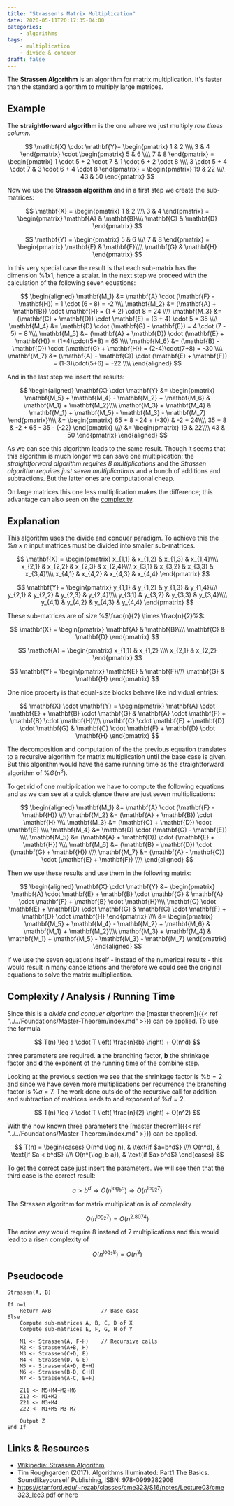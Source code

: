 ```yaml
---
title: "Strassen's Matrix Multiplication"
date: 2020-05-11T20:17:35-04:00
categories:
    - algorithms
tags:
    - multiplication
    - divide & conquer
draft: false
---
```

 
The **Strassen Algorithm** is an algorithm for matrix multiplication. It's faster than the standard algorithm to multiply large matrices. 

## Example

The **straightforward algorithm** is the one where we just multiply _row times column_.

$$
\mathbf{X} \cdot \mathbf{Y}= 
\begin{pmatrix}
1 & 2 \\\\
3 & 4
\end{pmatrix} \cdot
\begin{pmatrix}
5 & 6 \\\\
7 & 8
\end{pmatrix} = 
\begin{pmatrix}
1 \cdot 5 + 2 \cdot 7 & 1 \cdot 6 + 2 \cdot 8  \\\\
3 \cdot 5 + 4 \cdot 7 & 3 \cdot 6 + 4 \cdot 8
\end{pmatrix} = 
\begin{pmatrix}
19 & 22 \\\\
43 & 50
\end{pmatrix}
$$

Now we use the **Strassen algorithm** and in a first step we create the sub-matrices:

$$
\mathbf{X} = 
\begin{pmatrix}
1 & 2 \\\\
3 & 4
\end{pmatrix} =
\begin{pmatrix}
\mathbf{A} & \mathbf{B}\\\\
\mathbf{C} & \mathbf{D}
\end{pmatrix}
$$

$$
\mathbf{Y} =
\begin{pmatrix}
5 & 6 \\\\
7 & 8
\end{pmatrix} =
\begin{pmatrix}
\mathbf{E} & \mathbf{F}\\\\
\mathbf{G} & \mathbf{H}
\end{pmatrix}
$$

In this very special case the result is that each sub-matrix has the dimension %$1x1%$, hence a scalar. In the next step we proceed with the calculation of the following seven equations:

$$
\begin{aligned}
\mathbf{M_1} &= \mathbf{A} \cdot (\mathbf{F} - \mathbf{H}) = 1 \cdot (6 - 8) = -2 \\\\
\mathbf{M_2} &= (\mathbf{A} + \mathbf{B}) \cdot \mathbf{H} = (1 + 2) \cdot 8 = 24 \\\\
\mathbf{M_3} &= (\mathbf{C} + \mathbf{D}) \cdot \mathbf{E} = (3 + 4) \cdot 5 = 35 \\\\
\mathbf{M_4} &= \mathbf{D} \cdot (\mathbf{G} - \mathbf{E}) = 4 \cdot (7 - 5) = 8 \\\\
\mathbf{M_5} &= (\mathbf{A} + \mathbf{D}) \cdot (\mathbf{E} + \mathbf{H}) = (1+4)\cdot(5+8) = 65 \\\\
\mathbf{M_6} &= (\mathbf{B} - \mathbf{D}) \cdot (\mathbf{G} + \mathbf{H}) = (2-4)\cdot(7+8) = -30 \\\\
\mathbf{M_7} &= (\mathbf{A} - \mathbf{C}) \cdot (\mathbf{E} + \mathbf{F}) = (1-3)\cdot(5+6) = -22 \\\\
\end{aligned}
$$

And in the last step we insert the results:

$$
\begin{aligned}
\mathbf{X} \cdot \mathbf{Y} &=
\begin{pmatrix}
\mathbf{M_5} + \mathbf{M_4} - \mathbf{M_2} + \mathbf{M_6} & \mathbf{M_1} + \mathbf{M_2}\\\\
\mathbf{M_3} + \mathbf{M_4} & \mathbf{M_1} + \mathbf{M_5} - \mathbf{M_3} - \mathbf{M_7}
\end{pmatrix}\\\\
&= 
\begin{pmatrix}
65 + 8 - 24 + (-30) & -2 + 24\\\\
35 + 8 & -2 + 65 - 35 - (-22)
\end{pmatrix} \\\\
&=
\begin{pmatrix}
19 & 22\\\\
43 & 50
\end{pmatrix}
\end{aligned}
$$

As we can see this algorithm leads to the same result. Though it seems that this algorithm is much longer we can save one multiplication; the _straightforward algorithm requires 8 multiplications_ and the _Strassen algorithm requires just seven multiplications_ and a bunch of additions and subtractions. But the latter ones are computational cheap.

On large matrices this one less multiplication makes the difference; this advantage can also seen on the [complexity](#complexity--analysis--running-time).

## Explanation

This algorithm uses the divide and conquer paradigm. To achieve this the %$n\times n%$ input matrices must be divided into smaller sub-matrices.

$$
\mathbf{X} =
\begin{pmatrix}
x_{1,1} & x_{1,2} & x_{1,3} & x_{1,4}\\\\
x_{2,1} & x_{2,2} & x_{2,3} & x_{2,4}\\\\
x_{3,1} & x_{3,2} & x_{3,3} & x_{3,4}\\\\
x_{4,1} & x_{4,2} & x_{4,3} & x_{4,4}
\end{pmatrix}
$$

$$
\mathbf{Y} =
\begin{pmatrix}
y_{1,1} & y_{1,2} & y_{1,3} & y_{1,4}\\\\
y_{2,1} & y_{2,2} & y_{2,3} & y_{2,4}\\\\
y_{3,1} & y_{3,2} & y_{3,3} & y_{3,4}\\\\
y_{4,1} & y_{4,2} & y_{4,3} & y_{4,4}
\end{pmatrix}
$$

These sub-matrices are of size %$\frac{n}{2} \times \frac{n}{2}%$:

$$
\mathbf{X} =
\begin{pmatrix}
\mathbf{A} & \mathbf{B}\\\\
\mathbf{C} & \mathbf{D}
\end{pmatrix}
$$

$$
\mathbf{A} =
\begin{pmatrix}
x_{1,1} & x_{1,2} \\\\
x_{2,1} & x_{2,2}
\end{pmatrix}
$$

$$
\mathbf{Y} =
\begin{pmatrix}
\mathbf{E} & \mathbf{F}\\\\
\mathbf{G} & \mathbf{H}
\end{pmatrix}
$$

One nice property is that equal-size blocks behave like individual entries:

$$
\mathbf{X} \cdot \mathbf{Y} =
\begin{pmatrix}
\mathbf{A} \cdot \mathbf{E} + \mathbf{B} \cdot \mathbf{G} & \mathbf{A} \cdot \mathbf{F} + \mathbf{B} \cdot \mathbf{H}\\\\
\mathbf{C} \cdot \mathbf{E} + \mathbf{D} \cdot \mathbf{G} & \mathbf{C} \cdot \mathbf{F} + \mathbf{D} \cdot \mathbf{H}
\end{pmatrix}
$$

The decomposition and computation of the the previous equation translates to a recursive algorithm for matrix multiplication until the base case is given. But this algorithm would have the same running time as the straightforward algorithm of %$\Theta(n^3)%$.

To get rid of one multiplication we have to compute the following equations and as we can see at a quick glance there are just seven multiplications: 

$$
\begin{aligned}
\mathbf{M_1} &= \mathbf{A} \cdot (\mathbf{F} - \mathbf{H}) \\\\
\mathbf{M_2} &= (\mathbf{A} + \mathbf{B}) \cdot \mathbf{H} \\\\
\mathbf{M_3} &= (\mathbf{C} + \mathbf{D}) \cdot \mathbf{E} \\\\
\mathbf{M_4} &= \mathbf{D} \cdot (\mathbf{G} - \mathbf{E}) \\\\
\mathbf{M_5} &= (\mathbf{A} + \mathbf{D}) \cdot (\mathbf{E} + \mathbf{H}) \\\\
\mathbf{M_6} &= (\mathbf{B} - \mathbf{D}) \cdot (\mathbf{G} + \mathbf{H}) \\\\
\mathbf{M_7} &= (\mathbf{A} - \mathbf{C}) \cdot (\mathbf{E} + \mathbf{F}) \\\\
\end{aligned}
$$

Then we use these results and use them in the following matrix: 

$$
\begin{aligned}
\mathbf{X} \cdot \mathbf{Y}
&=
\begin{pmatrix}
\mathbf{A} \cdot \mathbf{E} + \mathbf{B} \cdot \mathbf{G} & \mathbf{A} \cdot \mathbf{F} + \mathbf{B} \cdot \mathbf{H}\\\\
\mathbf{C} \cdot \mathbf{E} + \mathbf{D} \cdot \mathbf{G} & \mathbf{C} \cdot \mathbf{F} + \mathbf{D} \cdot \mathbf{H}
\end{pmatrix} \\\\
&=
\begin{pmatrix}
\mathbf{M_5} + \mathbf{M_4} - \mathbf{M_2} + \mathbf{M_6} & \mathbf{M_1} + \mathbf{M_2}\\\\
\mathbf{M_3} + \mathbf{M_4} & \mathbf{M_1} + \mathbf{M_5} - \mathbf{M_3} - \mathbf{M_7}
\end{pmatrix}
\end{aligned}
$$

If we use the seven equations itself - instead of the numerical results - this would result in many cancellations and therefore we could see the original equations to solve the matrix multiplication.

## Complexity / Analysis / Running Time

Since this is a _divide and conquer algorithm_ the [master theorem]({{< ref "../../Foundations/Master-Theorem/index.md" >}}) can be applied. To use the formula 

$$
T(n) \leq a \cdot T \left( \frac{n}{b} \right) + O(n^d)
$$

three parameters are required. **a** the branching factor, **b** the shrinkage factor and **d** the exponent of the running time of the combine step.

Looking at the previous section we see that the shrinkage factor is %$b=2%$ and since we have seven more multiplications per recurrence the branching factor is %$a=7%$. The work done outside of the recursive call for addition and subtraction of matrices leads to and exponent of %$d=2%$.

$$
T(n) \leq 7 \cdot T \left( \frac{n}{2} \right) + O(n^2)
$$

With the now known three parameters the [master theorem]({{< ref "../../Foundations/Master-Theorem/index.md" >}}) can be applied. 

$$
T(n) =
\begin{cases}
O(n^d \log n),  & \text{if $a=b^d$} \\\\
O(n^d), & \text{if $a < b^d$} \\\\
O(n^{\log_b a}),  & \text{if $a>b^d$}
\end{cases}
$$

To get the correct case just insert the parameters. We will see then that the third case is the correct result:

$$ a>b^d \Rightarrow O(n^{\log_b a}) \Longrightarrow O(n^{\log_2 7}) $$

The Strassen algorithm for matrix multiplication is of complexity 

$$O(n^{\log_2 7})=O(n^{2.8074})$$

The _naive_ way would require 8 instead of 7 multiplications and this would lead to a risen complexity of 

$$O(n^{\log_2 8})=O(n^3)$$

## Pseudocode

```plaintext
Strassen(A, B)

If n=1  
    Return AxB                // Base case              
Else
    Compute sub-matrices A, B, C, D of X
    Compute sub-matrices E, F, G, H of Y

    M1 <- Strassen(A, F-H)    // Recursive calls
    M2 <- Strassen(A+B, H)
    M3 <- Strassen(C+D, E)
    M4 <- Strassen(D, G-E)
    M5 <- Strassen(A+D, E+H)
    M6 <- Strassen(B-D, G+H)
    M7 <- Strassen(A-C, E+F)

    Z11 <- M5+M4−M2+M6
    Z12 <- M1+M2
    Z21 <- M3+M4
    Z22 <- M1+M5−M3−M7

    Output Z
End If
```

<!--
## Implementation
-->

## Links & Resources

- [Wikipedia: Strassen Algorithm](https://en.wikipedia.org/wiki/Strassen_algorithm)
- Tim Roughgarden (2017). Algorithms Illuminated: Part1 The Basics. Soundlikeyourself Publishing, ISBN: 978-0999282908
- https://stanford.edu/~rezab/classes/cme323/S16/notes/Lecture03/cme323_lec3.pdf or [here](./cme323_lec3.pdf)